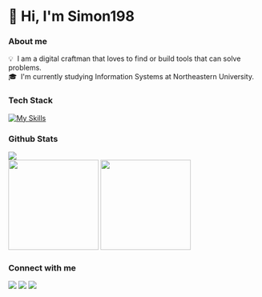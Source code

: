 # 👋 Hi, I'm Simon198

### About me

💡 &nbsp;I am a digital craftman that loves to find or build tools that can solve problems.  
🎓 &nbsp;I'm currently studying Information Systems at Northeastern University.

### Tech Stack

[![My Skills](https://skillicons.dev/icons?i=js,ts,html,css,react,nextjs,py,java,c,neovim,rust)](https://skillicons.dev)

### Github Stats

<img src="https://komarev.com/ghpvc/?username=SimonOneNineEight"/>
<div>
 <img height="180em" src="https://github-readme-stats-eight-theta.vercel.app/api?username=SimonOneNineEight&show_icons=true&theme=algolia&include_all_commits=true&count_private=true"/>
 <img height="180em" src="https://github-readme-stats-eight-theta.vercel.app/api/top-langs/?username=SimonOneNineEight&layout=compact&langs_count=8&theme=algolia"/>
</div>

### Connect with me

<a href="https://www.simon198.com"><img src="https://img.shields.io/badge/-www.simon198.com-3423A6?style=flat&logo=Google-Chrome&logoColor=white"/></a>
<a href="https://linkedin.com/in/simon198"><img src="https://img.shields.io/badge/-Simon%20Huang-0077B5?style=flat&logo=Linkedin&logoColor=white"/></a>
<a href="mailto:ss121549@gmail.com"><img src="https://img.shields.io/badge/-ss121549@gmail.com-D14836?style=flat&logo=Gmail&logoColor=white"/></a>
